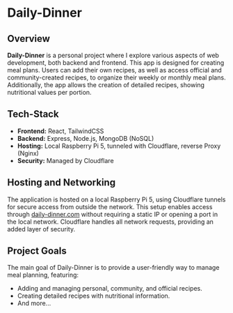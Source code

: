 # Daily-Dinner

## Overview

**Daily-Dinner** is a personal project where I explore various aspects of web development, both backend and frontend. This app is designed for creating meal plans. Users can add their own recipes, as well as access official and community-created recipes, to organize their weekly or monthly meal plans. Additionally, the app allows the creation of detailed recipes, showing nutritional values per portion.

## Tech-Stack

- **Frontend:** React, TailwindCSS
- **Backend:** Express, Node.js, MongoDB (NoSQL)
- **Hosting:** Local Raspberry Pi 5, tunneled with Cloudflare, reverse Proxy (Nginx)
- **Security:** Managed by Cloudflare

## Hosting and Networking

The application is hosted on a local Raspberry Pi 5, using Cloudflare tunnels for secure access from outside the network. This setup enables access through [daily-dinner.com](http://daily-dinner.com) without requiring a static IP or opening a port in the local network. Cloudflare handles all network requests, providing an added layer of security.

## Project Goals

The main goal of Daily-Dinner is to provide a user-friendly way to manage meal planning, featuring:
- Adding and managing personal, community, and official recipes.
- Creating detailed recipes with nutritional information.
- And more...

